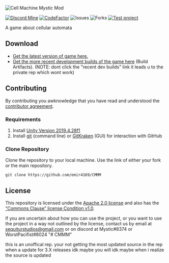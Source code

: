 <!-- # Cell Machine Mystic Mod -->
![Cell Machine Mystic Mod](https://cdn.discordapp.com/attachments/791918858855383074/871725987828744282/banner.png)

[![Discord Mine](https://img.shields.io/discord/791818283867045941?label=chat&logo=discord&logoColor=white)](https://discord.gg/AcPpgxctAE)
[![CodeFactor](https://www.codefactor.io/repository/github/sequitur-studios/cell-machine-mystic-mod/badge)](https://www.codefactor.io/repository/github/sequitur-studios/cell-machine-mystic-mod)
![Issues](https://img.shields.io/github/issues/emir4169/CMMM)
![Forks](https://img.shields.io/github/forks/emir4169/CMMM)
[![Test project](https://github.com/emir4169/CMMM/actions/workflows/tests.yml/badge.svg)](https://github.com/emir4169/CMMM/workflows/tests.yml)

A game about cellular automata

## Download

- [Get the latest version of game here.](https://themysticlynx.itch.io/cell-machine-mystic-mod)
- [Get the more recent development builds of the game here](https://github.com/Sequitur-Studios/Cell-Machine-Mystic-Mod/actions/workflows/build.yml) (Build Artifacts).
(NOTE: dont click the "recent dev builds" link it leads u to the private rep which wont work)

## Contributing

By contributing you awknowledge that you have read and understood the [contributor agreement](https://github.com/Sequitur-Studios/Cell-Machine-Mystic-Mod/blob/master/.github/CONTRIBUTING.md).

### Requirements

1. Install [Unity Version 2019.4.28f1](https://unity3d.com/de/unity/qa/lts-releases)
2. Install [git](https://git-scm.com/) (command line) or [GitKraken](https://www.gitkraken.com/) (GUI) for interaction with GitHub

### Clone Repository

Clone the repository to your local machine. Use the link of either your fork or the main repository.
```
git clone https://github.com/emir4169/CMMM
```

## License

This repository is licensed under the [Apache 2.0 license](https://github.com/jjblock21/Cell-Machine-Mystic-Mod/blob/master/LICENSE) and also has the [“Commons Clause” license Condition v1.0](https://github.com/jjblock21/Cell-Machine-Mystic-Mod/blob/master/Commons%20Clause%20License).

If you are uncertain about how you can use the project, or you want to use the project in a way not outlined by the license, contact us by email at sequiturstudios@gmail.com or on discord at Mystic#8374 or WorstPacifist#8024
"# CMMM" 


this is an unoffical rep. your not getting the most updated source in the rep when a update for 3.X releases idk maybe you will idk maybe when i realize the source is updated


